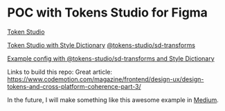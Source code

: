 # POC with Tokens Studio for Figma

[Token Studio](https://tokens.studio/)


[Token Studio with Style Dictionary](https://docs.tokens.studio/pt-br/transforming/style-dictionary)
[@tokens-studio/sd-transforms](https://www.npmjs.com/package/@tokens-studio/sd-transforms)

[Example config with @tokens-studio/sd-transforms and Style Dictionary](https://configurator.tokens.studio/)

Links to build this repo: 
Great article: https://www.codemotion.com/magazine/frontend/design-ux/design-tokens-and-cross-platform-coherence-part-3/


In the future, I will make something like this awesome example in [Medium](https://didoo.medium.com/how-to-manage-your-design-tokens-with-style-dictionary-98c795b938aa).